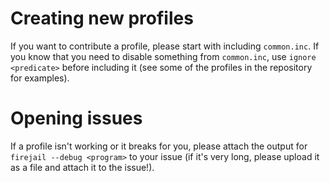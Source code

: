 # Creating new profiles
If you want to contribute a profile, please start with including `common.inc`. If you know that you need to disable something from `common.inc`, use `ignore <predicate>` before including it (see some of the profiles in the repository for examples).

# Opening issues
If a profile isn't working or it breaks for you, please attach the output for `firejail --debug <program>` to your issue (if it's very long, please upload it as a file and attach it to the issue!).
